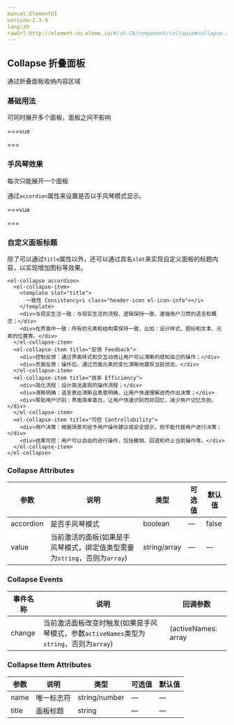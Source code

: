 ```yaml
---
manual:ElementUI
version:2.3.9
lang:zh
rawUrl:http://element-cn.eleme.io/#/zh-CN/component/collapse#collapse-zhe-die-mian-ban
---
```



## Collapse 折叠面板<a name="collapse-zhe-die-mian-ban"></a>


通过折叠面板收纳内容区域


### 基础用法<a name="ji-chu-yong-fa"></a>


可同时展开多个面板，面板之间不影响



===vue
<template><div>
<el-collapse v-model="activeNames" @change="handleChange">
  <el-collapse-item title="一致性 Consistency" name="1">
    <div>与现实生活一致：与现实生活的流程、逻辑保持一致，遵循用户习惯的语言和概念；</div>
    <div>在界面中一致：所有的元素和结构需保持一致，比如：设计样式、图标和文本、元素的位置等。</div>
  </el-collapse-item>
  <el-collapse-item title="反馈 Feedback" name="2">
    <div>控制反馈：通过界面样式和交互动效让用户可以清晰的感知自己的操作；</div>
    <div>页面反馈：操作后，通过页面元素的变化清晰地展现当前状态。</div>
  </el-collapse-item>
  <el-collapse-item title="效率 Efficiency" name="3">
    <div>简化流程：设计简洁直观的操作流程；</div>
    <div>清晰明确：语言表达清晰且表意明确，让用户快速理解进而作出决策；</div>
    <div>帮助用户识别：界面简单直白，让用户快速识别而非回忆，减少用户记忆负担。</div>
  </el-collapse-item>
  <el-collapse-item title="可控 Controllability" name="4">
    <div>用户决策：根据场景可给予用户操作建议或安全提示，但不能代替用户进行决策；</div>
    <div>结果可控：用户可以自由的进行操作，包括撤销、回退和终止当前操作等。</div>
  </el-collapse-item>
</el-collapse>
</div></template>


<script>
module.exports =  {
    data() {
      return {
        activeNames: ['1']
      };
    },
    methods: {
      handleChange(val) {
        console.log(val);
      }
    }
  }
</script>


===






### 手风琴效果<a name="shou-feng-qin-xiao-guo"></a>


每次只能展开一个面板



通过`accordion`属性来设置是否以手风琴模式显示。




===vue
<template><div>
<el-collapse v-model="activeName" accordion>
  <el-collapse-item title="一致性 Consistency" name="1">
    <div>与现实生活一致：与现实生活的流程、逻辑保持一致，遵循用户习惯的语言和概念；</div>
    <div>在界面中一致：所有的元素和结构需保持一致，比如：设计样式、图标和文本、元素的位置等。</div>
  </el-collapse-item>
  <el-collapse-item title="反馈 Feedback" name="2">
    <div>控制反馈：通过界面样式和交互动效让用户可以清晰的感知自己的操作；</div>
    <div>页面反馈：操作后，通过页面元素的变化清晰地展现当前状态。</div>
  </el-collapse-item>
  <el-collapse-item title="效率 Efficiency" name="3">
    <div>简化流程：设计简洁直观的操作流程；</div>
    <div>清晰明确：语言表达清晰且表意明确，让用户快速理解进而作出决策；</div>
    <div>帮助用户识别：界面简单直白，让用户快速识别而非回忆，减少用户记忆负担。</div>
  </el-collapse-item>
  <el-collapse-item title="可控 Controllability" name="4">
    <div>用户决策：根据场景可给予用户操作建议或安全提示，但不能代替用户进行决策；</div>
    <div>结果可控：用户可以自由的进行操作，包括撤销、回退和终止当前操作等。</div>
  </el-collapse-item>
</el-collapse>
</div></template>


<script>
module.exports =  {
    data() {
      return {
        activeName: '1'
      };
    }
  }
</script>


===






### 自定义面板标题<a name="zi-ding-yi-mian-ban-biao-ti"></a>


除了可以通过`title`属性以外，还可以通过具名`slot`来实现自定义面板的标题内容，以实现增加图标等效果。


```
<el-collapse accordion>
  <el-collapse-item>
    <template slot="title">
      一致性 Consistency<i class="header-icon el-icon-info"></i>
    </template>
    <div>与现实生活一致：与现实生活的流程、逻辑保持一致，遵循用户习惯的语言和概念；</div>
    <div>在界面中一致：所有的元素和结构需保持一致，比如：设计样式、图标和文本、元素的位置等。</div>
  </el-collapse-item>
  <el-collapse-item title="反馈 Feedback">
    <div>控制反馈：通过界面样式和交互动效让用户可以清晰的感知自己的操作；</div>
    <div>页面反馈：操作后，通过页面元素的变化清晰地展现当前状态。</div>
  </el-collapse-item>
  <el-collapse-item title="效率 Efficiency">
    <div>简化流程：设计简洁直观的操作流程；</div>
    <div>清晰明确：语言表达清晰且表意明确，让用户快速理解进而作出决策；</div>
    <div>帮助用户识别：界面简单直白，让用户快速识别而非回忆，减少用户记忆负担。</div>
  </el-collapse-item>
  <el-collapse-item title="可控 Controllability">
    <div>用户决策：根据场景可给予用户操作建议或安全提示，但不能代替用户进行决策；</div>
    <div>结果可控：用户可以自由的进行操作，包括撤销、回退和终止当前操作等。</div>
  </el-collapse-item>
</el-collapse>

```




### Collapse Attributes<a name="collapse-attributes"></a>
参数 | 说明 | 类型 | 可选值 | 默认值 
 ---  |  ---  |  ---  |  ---  |  ---  | 
accordion | 是否手风琴模式 | boolean | — | false 
value | 当前激活的面板(如果是手风琴模式，绑定值类型需要为`string`，否则为`array`) | string/array | — | — 


### Collapse Events<a name="collapse-events"></a>
事件名称 | 说明 | 回调参数 
 ---  |  ---  |  ---  | 
change | 当前激活面板改变时触发(如果是手风琴模式，参数`activeNames`类型为`string`，否则为`array`) | (activeNames: array|string) 


### Collapse Item Attributes<a name="collapse-item-attributes"></a>
参数 | 说明 | 类型 | 可选值 | 默认值 
 ---  |  ---  |  ---  |  ---  |  ---  | 
name | 唯一标志符 | string/number | — | — 
title | 面板标题 | string | — | — 

